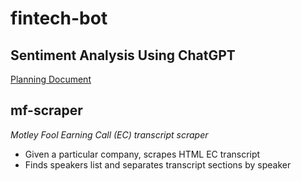 # fintech-bot
## Sentiment Analysis Using ChatGPT

[Planning Document](https://docs.google.com/document/d/1xpMX9zIXkCxj88jm6XqHKgbfgu0vEuK1FP05yrap0nE/edit?usp=sharing_eip_m&ts=640a7ae2)

## mf-scraper
<i>Motley Fool Earning Call (EC) transcript scraper</i>
- Given a particular company, scrapes HTML EC transcript
- Finds speakers list and separates transcript sections by speaker

